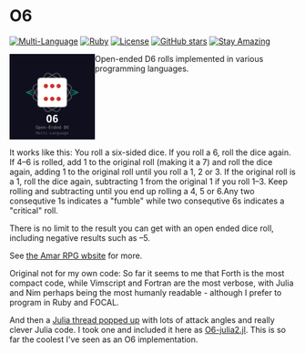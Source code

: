 # O6

[![Multi-Language](https://img.shields.io/badge/Multi-Language-brightgreen)](https://github.com/isene/O6)
[![Ruby](https://img.shields.io/badge/Ruby-CC342D?style=flat&logo=ruby&logoColor=white)](https://www.ruby-lang.org/)
[![License](https://img.shields.io/badge/License-Public%20Domain-brightgreen.svg)](https://unlicense.org/)
[![GitHub stars](https://img.shields.io/github/stars/isene/O6.svg)](https://github.com/isene/O6/stargazers)
[![Stay Amazing](https://img.shields.io/badge/Stay-Amazing-blue.svg)](https://isene.org)

<img src="img/o6_logo.svg" align="left" width="150" height="150"> Open-ended D6 rolls implemented in various programming languages.
<br clear="left"/>

It works like this: You roll a six-sided dice. If you roll a 6, roll the dice again. If 4–6 is rolled, add 1 to the original roll (making it a 7) and roll the dice again, adding 1 to the original roll until you roll a 1, 2 or 3. If the original roll is a 1, roll the dice again, subtracting 1 from the original 1 if you roll 1–3. Keep rolling and subtracting until you end up rolling a 4, 5 or 6.Any two consequtive 1s indicates a "fumble" while two consequtive 6s indicates a "critical" roll.

There is no limit to the result you can get with an open ended dice roll, including negative results such as –5.

See [the Amar RPG wbsite](http:d6gaming.org/index.php/The_Character#Open_Ended_Rolls) for more.

Original not for my own code: So far it seems to me that Forth is the most compact code, while Vimscript and Fortran are the most verbose, with Julia and Nim perhaps being the most humanly readable - although I prefer to program in Ruby and FOCAL.

And then a [Julia thread popped
up](https://discourse.julialang.org/t/opportunity-to-write-some-idiomatic-julia-code/39702/21)
with lots of attack angles and really clever Julia code. I took one and
included it here as
[O6-julia2.jl](https://github.com/isene/O6/blob/master/O6-julia2.jl). This is
so far the coolest I've seen as an O6 implementation.
